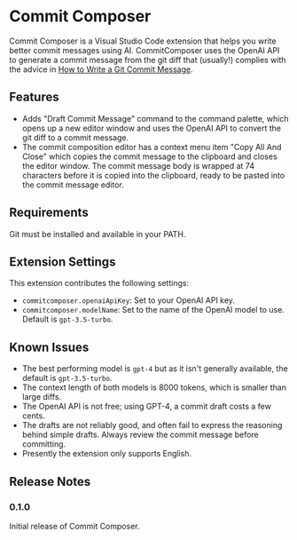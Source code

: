 # Commit Composer

Commit Composer is a Visual Studio Code extension that helps you write better commit messages using AI. CommitComposer uses the OpenAI API to generate a commit message from the git diff that (usually!) complies with the advice in [How to Write a Git Commit Message](https://chris.beams.io/posts/git-commit/).

## Features

- Adds "Draft Commit Message" command to the command palette, which opens up a new editor window and uses the OpenAI API to convert the git diff to a commit message.
- The commit composition editor has a context menu item "Copy All And Close" which copies the commit message to the clipboard and closes the editor window. The commit message body is wrapped at 74 characters before it is copied into the clipboard, ready to be pasted into the commit message editor.

## Requirements

Git must be installed and available in your PATH.

## Extension Settings

This extension contributes the following settings:

- `commitcomposer.openaiApiKey`: Set to your OpenAI API key.
- `commitcomposer.modelName`: Set to the name of the OpenAI model to use. Default is `gpt-3.5-turbo`.

## Known Issues

- The best performing model is `gpt-4` but as it isn't generally available, the default is `gpt-3.5-turbo`.
- The context length of both models is 8000 tokens, which is smaller than large diffs.
- The OpenAI API is not free; using GPT-4, a commit draft costs a few cents.
- The drafts are not reliably good, and often fail to express the reasoning behind simple drafts. Always review the commit message before committing.
- Presently the extension only supports English.

## Release Notes

### 0.1.0

Initial release of Commit Composer.
